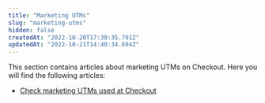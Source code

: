 ```yaml
---
title: "Marketing UTMs"
slug: "marketing-utms"
hidden: false
createdAt: "2022-10-20T17:30:35.791Z"
updatedAt: "2022-10-21T14:40:34.694Z"
---
```

This section contains articles about marketing UTMs on Checkout. Here you will find the following articles:

- [Check marketing UTMs used at Checkout](doc:check-marketing-utms-used-at-checkout)